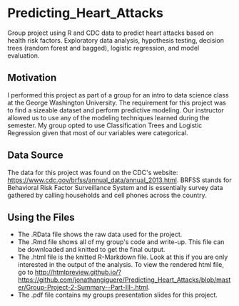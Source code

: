 # Predicting_Heart_Attacks
Group project using R and CDC data to predict heart attacks based on health risk factors.  Exploratory data analysis, hypothesis testing, decision trees (random forest and bagged), logistic regression, and model evaluation.

## Motivation
I performed this project as part of a group for an intro to data science class at the George Washington University. The requirement for this project was to find a sizeable dataset and perform predictive modeling.  Our instructor allowed us to use any of the modeling techniques learned during the semester.  My group opted to use Classification Trees and Logistic Regression given that most of our variables were categorical.

## Data Source
The data for this project was found on the CDC's website: https://www.cdc.gov/brfss/annual_data/annual_2013.html.  BRFSS stands for Behavioral Risk Factor Surveillance System and is essentially survey data gathered by calling households and cell phones across the country.

## Using the Files
- The .RData file shows the raw data used for the project.
- The .Rmd file shows all of my group's code and write-up.  This file can be downloaded and knitted to get the final output.
- The .html file is the knitted R-Markdown file.  Look at this if you are only interested in the output of the analysis.  To view the rendered html file, go to http://htmlpreview.github.io/?https://github.com/jonathangiguere/Predicting_Heart_Attacks/blob/master/Group-Project-2-Summary--Part-III-.html.
- The .pdf file contains my groups presentation slides for this project.